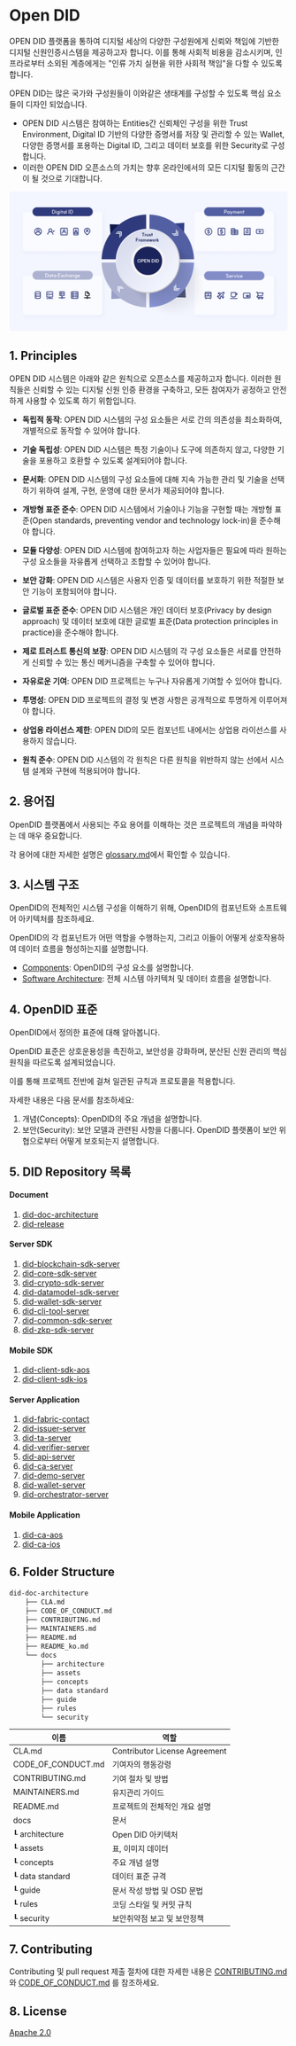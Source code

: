 Open DID
==

OPEN DID 플랫폼을 통하여 디지털 세상의 다양한 구성원에게 신뢰와 책임에 기반한 디지털 신원인증시스템을 제공하고자 합니다. 이를 통해 사회적 비용을 감소시키며, 인프라로부터 소외된 계층에게는 "인류 가치 실현을 위한 사회적 책임"을 다할 수 있도록 합니다.

OPEN DID는 많은 국가와 구성원들이 이와같은 생태계를 구성할 수 있도록 핵심 요소들이 디자인 되었습니다.

* OPEN DID 시스템은 참여하는 Entities간 신뢰체인 구성을 위한 Trust Environment, Digital ID 기반의 다양한 증명서를 저장 및 관리할 수 있는 Wallet, 다양한 증명서를 포용하는 Digital ID, 그리고 데이터 보호를 위한 Security로 구성합니다.
* 이러한 OPEN DID 오픈소스의 가치는 향후 온라인에서의 모든 디지털 활동의 근간이 될 것으로 기대합니다.

![overview](docs/assets/images/index_overview.png)

## 1. Principles
OPEN DID 시스템은 아래와 같은 원칙으로 오픈소스를 제공하고자 합니다. 이러한 원칙들은 신뢰할 수 있는 디지털 신원 인증 환경을 구축하고, 모든 참여자가 공정하고 안전하게 사용할 수 있도록 하기 위함입니다.

* **독립적 동작**: OPEN DID 시스템의 구성 요소들은 서로 간의 의존성을 최소화하여, 개별적으로 동작할 수 있어야 합니다.

* **기술 독립성**: OPEN DID 시스템은 특정 기술이나 도구에 의존하지 않고, 다양한 기술을 포용하고 호환할 수 있도록 설계되어야 합니다.

* **문서화**: OPEN DID 시스템의 구성 요소들에 대해 지속 가능한 관리 및 기술을 선택하기 위하여 설계, 구현, 운영에 대한 문서가 제공되어야 합니다.

* **개방형 표준 준수**: OPEN DID 시스템에서 기술이나 기능을 구현할 때는 개방형 표준(Open standards, preventing vendor and technology lock-in)을 준수해야 합니다.

* **모듈 다양성**: OPEN DID 시스템에 참여하고자 하는 사업자들은 필요에 따라 원하는 구성 요소들을 자유롭게 선택하고 조합할 수 있어야 합니다.

* **보안 강화**: OPEN DID 시스템은 사용자 인증 및 데이터를 보호하기 위한 적절한 보안 기능이 포함되어야 합니다.

* **글로벌 표준 준수**: OPEN DID 시스템은 개인 데이터 보호(Privacy by design approach) 및 데이터 보호에 대한 글로벌 표준(Data protection principles in practice)을 준수해야 합니다.

* **제로 트러스트 통신의 보장**: OPEN DID 시스템의 각 구성 요소들은 서로를 안전하게 신뢰할 수 있는 통신 메커니즘을 구축할 수 있어야 합니다.

* **자유로운 기여**: OPEN DID 프로젝트는 누구나 자유롭게 기여할 수 있어야 합니다.

* **투명성**: OPEN DID 프로젝트의 결정 및 변경 사항은 공개적으로 투명하게 이루어져야 합니다.

* **상업용 라이선스 제한**: OPEN DID의 모든 컴포넌트 내에서는 상업용 라이선스를 사용하지 않습니다.

* **원칙 준수**: OPEN DID 시스템의 각 원칙은 다른 원칙을 위반하지 않는 선에서 시스템 설계와 구현에 적용되어야 합니다.

## 2. 용어집
OpenDID 플랫폼에서 사용되는 주요 용어를 이해하는 것은 프로젝트의 개념을 파악하는 데 매우 중요합니다.

각 용어에 대한 자세한 설명은 [glossary.md](docs/guide/glossary.md)에서 확인할 수 있습니다.

## 3. 시스템 구조
OpenDID의 전체적인 시스템 구성을 이해하기 위해, OpenDID의 컴포넌트와 소프트웨어 아키텍처를 참조하세요.

OpenDID의 각 컴포넌트가 어떤 역할을 수행하는지, 그리고 이들이 어떻게 상호작용하여 데이터 흐름을 형성하는지를 설명합니다.
- [Components](docs/concepts/components.md): OpenDID의 구성 요소를 설명합니다.
- [Software Architecture](docs/architecture/Software%20Architecture.md): 전체 시스템 아키텍처 및 데이터 흐름을 설명합니다.

## 4. OpenDID 표준
OpenDID에서 정의한 표준에 대해 알아봅니다. 

OpenDID 표준은 상호운용성을 촉진하고, 보안성을 강화하며, 분산된 신원 관리의 핵심 원칙을 따르도록 설계되었습니다. 

이를 통해 프로젝트 전반에 걸쳐 일관된 규칙과 프로토콜을 적용합니다.

자세한 내용은 다음 문서를 참조하세요:
1. 개념(Concepts): OpenDID의 주요 개념을 설명합니다.
2. 보안(Security): 보안 모델과 관련된 사항을 다룹니다. OpenDID 플랫폼이 보안 위협으로부터 어떻게 보호되는지 설명합니다.
<!--3. [Protocol](docs/protocol): OpenDID에서 사용하는 통신 프로토콜에 대한 설명입니다. 네트워크 간의 상호작용 방식을 다룹니다.-->

  
## 5. DID Repository 목록

#### Document

1. [did-doc-architecture](https://github.com/OmniOneID/did-doc-architecture)
1. [did-release](https://github.com/OmniOneID/did-release)

#### Server SDK

1. [did-blockchain-sdk-server](https://github.com/OmniOneID/did-blockchain-sdk-server)
1. [did-core-sdk-server](https://github.com/OmniOneID/did-core-sdk-server)
1. [did-crypto-sdk-server](https://github.com/OmniOneID/did-crypto-sdk-server)
1. [did-datamodel-sdk-server](https://github.com/OmniOneID/did-datamodel-sdk-server)
1. [did-wallet-sdk-server](https://github.com/OmniOneID/did-wallet-sdk-server)
1. [did-cli-tool-server](https://github.com/OmniOneID/did-cli-tool-server)
1. [did-common-sdk-server](https://github.com/OmniOneID/did-common-sdk-server)
1. [did-zkp-sdk-server](https://github.com/OmniOneID/did-zkp-sdk-server)

#### Mobile SDK 

1. [did-client-sdk-aos](https://github.com/OmniOneID/did-client-sdk-aos)
1. [did-client-sdk-ios](https://github.com/OmniOneID/did-client-sdk-ios)

#### Server Application 

1. [did-fabric-contact](https://github.com/OmniOneID/did-fabric-contract)
1. [did-issuer-server](https://github.com/OmniOneID/did-issuer-server)
1. [did-ta-server](https://github.com/OmniOneID/did-ta-server)
1. [did-verifier-server](https://github.com/OmniOneID/did-verifier-server)
1. [did-api-server](https://github.com/OmniOneID/did-api-server)
1. [did-ca-server](https://github.com/OmniOneID/did-ca-server)
1. [did-demo-server](https://github.com/OmniOneID/did-demo-server)
1. [did-wallet-server](https://github.com/OmniOneID/did-wallet-server)
1. [did-orchestrator-server](https://github.com/OmniOneID/did-orchestrator-server)

#### Mobile Application 

1. [did-ca-aos](https://github.com/OmniOneID/did-ca-aos)
1. [did-ca-ios](https://github.com/OmniOneID/did-ca-ios)

## 6. Folder Structure
```
did-doc-architecture
    ├── CLA.md
    ├── CODE_OF_CONDUCT.md
    ├── CONTRIBUTING.md
    ├── MAINTAINERS.md
    ├── README.md
    ├── README_ko.md
    └── docs
        ├── architecture
        ├── assets
        ├── concepts
        ├── data standard
        ├── guide
        ├── rules
        └── security
```

|  이름 |         역할                    |
| ------- | ------------------------------------ |
| CLA.md             | Contributor License Agreement                |
| CODE_OF_CONDUCT.md| 기여자의 행동강령            |
| CONTRIBUTING.md| 기여 절차 및 방법           |
| MAINTAINERS.md          | 유지관리 가이드              |
| README.md  |  프로젝트의 전체적인 개요 설명            |
| docs  |   문서            |
| ┖ architecture  | Open DID 아키텍처          |
| ┖ assets |  표, 이미지 데이터            |
| ┖ concepts |  주요 개념 설명            |
| ┖ data standard |  데이터 표준 규격            |
| ┖ guide |  문서 작성 방법 및 OSD 문법            |
| ┖ rules |  코딩 스타일 및 커밋 규칙            |
| ┖ security |  보안취약점 보고 및 보안정책           |

## 7. Contributing
Contributing 및 pull request 제출 절차에 대한 자세한 내용은 [CONTRIBUTING.md](CONTRIBUTING.md)와 [CODE_OF_CONDUCT.md](CODE_OF_CONDUCT.md) 를 참조하세요.

## 8. License
[Apache 2.0](https://github.com/OmniOneID/did-doc-architecture/blob/main/LICENSE)
